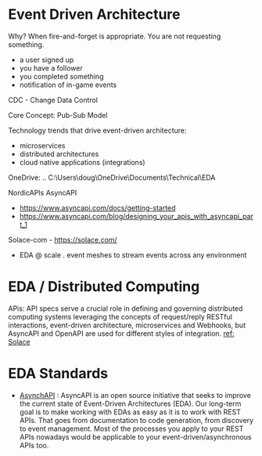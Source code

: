 

# Event Driven Architecture

Why?  When fire-and-forget is appropriate.  You are not requesting something.
- a user signed up
- you have a follower
- you completed something
- notification of in-game events


CDC - Change Data Control

Core Concept:
Pub-Sub Model

Technology trends that drive event-driven architecture:
- microservices
- distributed architectures
- cloud native applications (integrations)

OneDrive: ..
C:\Users\doug\OneDrive\Documents\Technical\EDA


NordicAPIs
AsyncAPI
- https://www.asyncapi.com/docs/getting-started
- https://www.asyncapi.com/blog/designing_your_apis_with_asyncapi_part_1

Solace-com - https://solace.com/
- EDA @ scale .
event meshes to stream events across any environment

# EDA / Distributed Computing

APis: API specs serve a crucial role in defining and governing distributed computing systems leveraging the concepts of request/reply RESTful interactions, event-driven architecture, microservices and Webhooks, but AsyncAPI and OpenAPI are used for different styles of integration. [ref: Solace](https://solace.com/blog/asyncapi-vs-openapi/)

# EDA Standards
- [AsynchAPI](https://www.asyncapi.com/) : AsyncAPI is an open source initiative that seeks to improve the current state of Event-Driven Architectures (EDA). Our long-term goal is to make working with EDAs as easy as it is to work with REST APIs. That goes from documentation to code generation, from discovery to event management. Most of the processes you apply to your REST APIs nowadays would be applicable to your event-driven/asynchronous APIs too.
